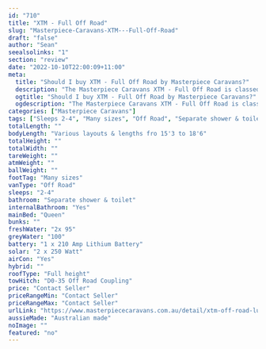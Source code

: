 ```yaml
---
id: "710"
title: "XTM - Full Off Road"
slug: "Masterpiece-Caravans-XTM---Full-Off-Road"
draft: "false"
author: "Sean"
seealsolinks: "1"
section: "review"
date: "2022-10-10T22:00:09+11:00"
meta:
  title: "Should I buy XTM - Full Off Road by Masterpiece Caravans?"
  description: "The Masterpiece Caravans XTM - Full Off Road is classed as Off Road, and sleeps 2-4 people. It is Australian made and comes in at Many sizes. It generally has Separate shower & toilet."
  ogtitle: "Should I buy XTM - Full Off Road by Masterpiece Caravans?"
  ogdescription: "The Masterpiece Caravans XTM - Full Off Road is classed as Off Road, and sleeps 2-4 people. It is Australian made and comes in at Many sizes. It generally has Separate shower & toilet."
categories: ["Masterpiece Caravans"]
tags: ["Sleeps 2-4", "Many sizes", "Off Road", "Separate shower & toilet", "Full height", "Price Unknown"]
totalLength: ""
bodyLength: "Various layouts & lengths fro 15'3 to 18'6"
totalHeight: ""
totalWidth: ""
tareWeight: ""
atmWeight: ""
ballWeight: ""
footTag: "Many sizes"
vanType: "Off Road"
sleeps: "2-4"
bathroom: "Separate shower & toilet"
internalBathroom: "Yes"
mainBed: "Queen"
bunks: ""
freshWater: "2x 95"
greyWater: "100"
battery: "1 x 210 Amp Lithium Battery"
solar: "2 x 250 Watt"
airCon: "Yes"
hybrid: ""
roofType: "Full height"
towHitch: "D0-35 Off Road Coupling"
price: "Contact Seller"
priceRangeMin: "Contact Seller"
priceRangeMax: "Contact Seller"
urlLink: "https://www.masterpiececaravans.com.au/detail/xtm-off-road-luxury.html"
aussieMade: "Australian made"
noImage: ""
featured: "no"
---
```

